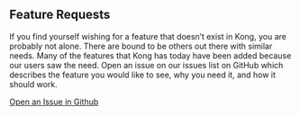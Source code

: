 ## Feature Requests

If you find yourself wishing for a feature that doesn’t exist in Kong, you are probably not alone. There are bound to be others out there with similar needs. Many of the features that Kong has today have been added because our users saw the need. Open an issue on our issues list on GitHub which describes the feature you would like to see, why you need it, and how it should work.

<a href="#" class="button button-primary button-large">Open an Issue in Github</a>
